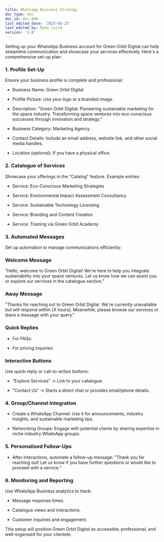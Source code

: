 ```yaml
---
title: Whatsapp Business Strategy
doc_type: doc
doc_id: doc-048
last_edited_date: '2025-05-25'
last_edited_by: Ryan Laird
version: '1.0'
---
```


Setting up your WhatsApp Business account for Green Orbit Digital can help streamline communication and showcase your services effectively. Here's a comprehensive set-up plan:

<!-- Unsupported block type: divider -->

### 1. Profile Set-Up

Ensure your business profile is complete and professional:

- Business Name: Green Orbit Digital

- Profile Picture: Use your logo or a branded image.

- Description:
"Green Orbit Digital: Pioneering sustainable marketing for the space industry. Transforming space ventures into eco-conscious successes through innovation and strategy."

- Business Category: Marketing Agency

- Contact Details: Include an email address, website link, and other social media handles.

- Location (optional): If you have a physical office.

<!-- Unsupported block type: divider -->

### 2. Catalogue of Services

Showcase your offerings in the "Catalog" feature. Example entries:

- Service: Eco-Conscious Marketing Strategies

- Service: Environmental Impact Assessment Consultancy

- Service: Sustainable Technology Licensing

- Service: Branding and Content Creation

- Service: Training via Green Orbit Academy

<!-- Unsupported block type: divider -->

### 3. Automated Messages

Set up automation to manage communications efficiently:

### Welcome Message

"Hello, welcome to Green Orbit Digital! We're here to help you integrate sustainability into your space ventures. Let us know how we can assist you or explore our services in the catalogue section."

### Away Message

"Thanks for reaching out to Green Orbit Digital. We're currently unavailable but will respond within [X hours]. Meanwhile, please browse our services or leave a message with your query."

### Quick Replies

- For FAQs:

- For pricing inquiries:

### Interactive Buttons

Use quick-reply or call-to-action buttons:

- "Explore Services" → Link to your catalogue.

- "Contact Us" → Starts a direct chat or provides email/phone details.

<!-- Unsupported block type: divider -->

### 4. Group/Channel Integration

- Create a WhatsApp Channel: Use it for announcements, industry insights, and sustainable marketing tips.

- Networking Groups: Engage with potential clients by sharing expertise in niche industry WhatsApp groups.

<!-- Unsupported block type: divider -->

### 5. Personalised Follow-Ups

- After interactions, automate a follow-up message:
"Thank you for reaching out! Let us know if you have further questions or would like to proceed with a service."

<!-- Unsupported block type: divider -->

### 6. Monitoring and Reporting

Use WhatsApp Business analytics to track:

- Message response times.

- Catalogue views and interactions.

- Customer inquiries and engagement.

This setup will position Green Orbit Digital as accessible, professional, and well-organised for your clientele.

